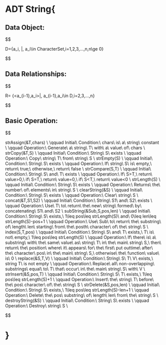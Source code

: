 # ADT String{

## Data Object:  
$$

D=\{a_i\, |\, a_i\in CharacterSet,i=1,2,3,...,n,n\ge 0\}  

$$
## Data Relationships:  
$$

R= \{<a_{i-1},a_i>|\, a_{i-1},a_i\in D,i=2,3,...,n\}  

$$
## Basic Operation:  
$$

strAssign(\&T,chars)  \\
    \qquad Initial\ Condition:\ chars\ is\ a\ string\ constant  \\
    \qquad Operation:\ Generate\ a\ string\ T\ with\ a\ value\ of\ chars  \\
strCopy(\&T,S)  \\
    \qquad Initial\ Condition:\ String\ S\ exists  \\
    \qquad Operation:\ Copy\ string\ T\ from\ string\ S  \\
strEmpty(S)  \\
    \qquad Initial\ Condition:\ String\ S\ exists  \\
    \qquad Operation:\ If\ string\ S\ is\ empty,\ return\ true;\ otherwise,\ return\ false  \\
strCompare(S,T)  \\
    \qquad Initial\ Condition:\ String\ S\ and\ T\ exists  \\
    \qquad Operation:\ If\ S>T,\ return\ value>0,\ if\ S=T,\ return\ value=0,\ if\ S<T,\ return\ value<0  \\
strLength(S)  \\
    \qquad Initial\ Condition:\ String\ S\ exists  \\
    \qquad Operation:\ Returns\ the\ number\ of\ elements\ in\ string\ S  \\
clearString(\&S)  \\
    \qquad Initial\ Condition:\ String\ S\ exists  \\
    \qquad Operation:\ Clear\ string\ S  \\
concat(\&T,S1,S2)  \\
    \qquad Initial\ Condition:\ String\ S1\ and\ S2\ exists  \\
    \qquad Operation:\ Use\ T\ to\ return\ the\ new\ string\ formed\ by\ concatenating\ S1\ and\ S2  \\
subString(\&Sub,S,pos,len)  \\
    \qquad Initial\ Condition:\ String\ S\ exists,\ 1\leq pos\leq strLength(S)\ and\ 0\leq len\leq strLength(S)-pos+1  \\
    \qquad Operation:\ Use\ Sub\ to\ return\ the\ substring\ of\ length\ len\ starting\ from\ the\ posth\ character\ of\ the\ string\ S  \\
index(S,T,pos)  \\
    \qquad Initial\ Condition:\ String\ S\ and\ T\ exists,\ T\ is\ not\ empty,\ 1\leq pos\leq strLength(S)   \\
    \qquad Operation:\ If\ there\ is\ a\ substring\ with\ the\ same\ value\ as\ string\ T\ in\ the\ main\ string\ S,\ then\ return\ the\ position\ where\ it\ appears\ for\ the\ first\ put outtime\ after\ the\ character\ pos\ in\ the\ main\ string\ S,\ otherwise\ the\ function\ value\ is\ 0  \\
replace(\&S,T,V)  \\
    \qquad Initial\ Condition:\ String\ S\ T\ V\ exists,\ string T\ is not empty  \\
    \qquad Operation:\ Replace\ all\ non-overlapping\ substrings\ equal\ to\ T\ that\ occur\ in\ the\ main\ string\ S\ with\ V  \\
strInsert(\&S,pos,T) \\
    \qquad Initial\ Condition:\ String\ S\ T\ exists,\ 1\leq pos\leq strLength(S)+1  \\
    \qquad Operation:\ Insert\ the\ string\ T\ before\ the\ pos\ character\ of\ the\ string\ S  \\
strDelete(\&S,pos,len) \\
    \qquad Initial\ Condition:\ String\ S\ exists,\ 1\leq pos\leq strLength(S)-len+1  \\
    \qquad Operation:\ Delete\ the\ pos\ substring\ of\ length\ len\ from\ the\ string\ S  \\
destroyString(\&S) \\
    \qquad Initial\ Condition:\ String\ S\ exists  \\
    \qquad Operation:\ Destroy\ string\ S  \\

$$

# }
